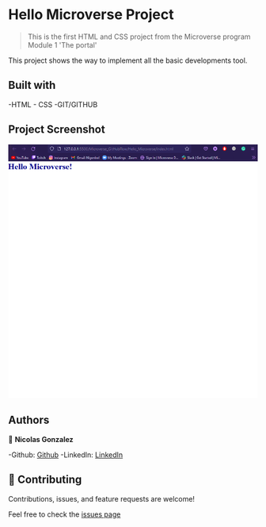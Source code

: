 # Hello Microverse Project

>This is the first HTML and CSS project from the Microverse program Module 1 'The portal'

This project shows the way to implement all the basic developments tool.

## Built with

-HTML - CSS
-GIT/GITHUB


## Project Screenshot

![Screenshot](./src/Microverse_Project.PNG)


## Authors

👤 **Nicolas Gonzalez**

-Github: [Github](https://github.com/Nicolaswg)
-LinkedIn: [LinkedIn](https://www.linkedin.com/in/nicolas-gonzalez-8623461a0/)


## 🤝 Contributing

Contributions, issues, and feature requests are welcome!

Feel free to check the [issues page](https://github.com/Nicolaswg/HelloMicroverse_project/issues)